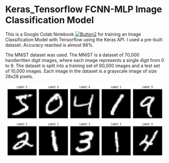# Keras_Tensorflow FCNN-MLP Image Classification Model

This is a Google Colab Notebook [![Button2](https://img.shields.io/badge/Click%20Me-TensorflowKeras%20Classfication%20Model-orange)](https://github.com/rnx2024/Keras_Tensorflow-FCNN_MLP-Image-Classification-Model/blob/main/keras_tensorflow.ipynb) for training an Image Classification Model with Tensorflow using the Keras API. I used a pre-built dataset. Accuracy reached is almost 98%. 

The MNIST dataset was used. The MNIST is a dataset of 70,000 handwritten digit images, where each image represents a single digit from 0 to 9. The dataset is split into a training set of 60,000 images and a test set of 10,000 images. Each image in the dataset is a grayscale image of size 28x28 pixels.

![Image](https://github.com/rnx2024/Keras_Tensorflow-FCNN_MLP-Image-Classification-Model/blob/main/Screenshot%202025-02-21%20012549.png)

